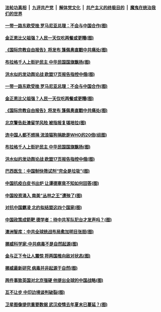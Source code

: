 ####  [法轮功真相](../../../../basic/blob/master/README.md?t=06111902) &nbsp;|&nbsp; [九评共产党](../../../../9ping.md/blob/master/README.md?t=06111902) &nbsp;|&nbsp; [解体党文化](../../../../jtdwh.md/blob/master/README.md?t=06111902)  &nbsp;|&nbsp; [共产主义的终极目的](../../../../gczydzjmd.md/blob/master/README.md?t=06111902) &nbsp;|&nbsp; [魔鬼在统治我们的世界](../../../../mgztzwmdsj.md/blob/master/README.md?t=06111902) 

#### [一带一路东欧受挫 罗马尼亚总理：不会与中国合作(图)](../pages/p9/936153.md?t=06111902) 

#### [金正恩比父祖强？人民一天仅吃两餐或更糟(图)](../pages/p9/936097.md?t=06111902) 

#### [《国际宗教自由报告》将发布 篷佩奥直戳中共痛处(图)](../pages/p9/936147.md?t=06111902) 

#### [布拉格千人上街护民主 中华民国国旗飘扬(图)](../pages/p9/936130.md?t=06111902) 


#### [洪水似的发动舆论战 欧盟17页报告指控中俄(图)](../pages/p9/936081.md?t=06111902) 

#### [一带一路东欧受挫 罗马尼亚总理：不会与中国合作(图)](../pages/p9/936153.md?t=06111902) 

#### [金正恩比父祖强？人民一天仅吃两餐或更糟(图)](../pages/p9/936097.md?t=06111902) 

#### [《国际宗教自由报告》将发布 篷佩奥直戳中共痛处(图)](../pages/p9/936147.md?t=06111902) 

#### [北京警告赴澳留学风险 被指报复堪培拉(图)](../pages/p9/936145.md?t=06111902) 

#### [连中国人都不想捐 流浪猫狗捐款是WHO的20倍(组图)](../pages/p9/936100.md?t=06111902) 

#### [布拉格千人上街护民主 中华民国国旗飘扬(图)](../pages/p9/936130.md?t=06111902) 


#### [洪水似的发动舆论战 欧盟17页报告指控中俄(图)](../pages/p9/936081.md?t=06111902) 

#### [巴西医生：中国制快筛试剂“完全是垃圾”(图)](../pages/p9/936058.md?t=06111902) 

#### [中国抗疫白皮书出炉 让谭德塞竟不知如何回答(图)](../pages/p9/935980.md?t=06111902) 

#### [中国投资涌入 南美“丛林之王”遭殃了(图)](../pages/p9/936049.md?t=06111902) 

#### [对抗中国霸凌 北约拟结盟这四个国家(图)](../pages/p9/936045.md?t=06111902) 

#### [中国政策成箭靶 德学者：待中共军队犯台才发声吗？(图)](../pages/p9/935977.md?t=06111902) 

#### [澳洲智库：中共全球统战布局愈加明目张胆(图)](../pages/p9/935971.md?t=06111902) 

#### [挪威科学家:中共病毒不是自然起源(图)](../pages/p9/935967.md?t=06111902) 

#### [金与正下令让人震惊 将两国推向敌对状态(图)](../pages/p9/935950.md?t=06111902) 

#### [挪威最新研究 病毒并非起源于自然(图)](../pages/p9/935940.md?t=06111902) 

#### [两件事致英国对北京强硬 他提出全球的中国战略(图)](../pages/p9/935871.md?t=06111902) 

#### [互不让步 中印边境谈判破裂(图)](../pages/p9/935867.md?t=06111902) 

#### [卫星图像提供重要数据 武汉疫情去年夏末已蔓延？(图)](../pages/p9/935903.md?t=06111902) 

